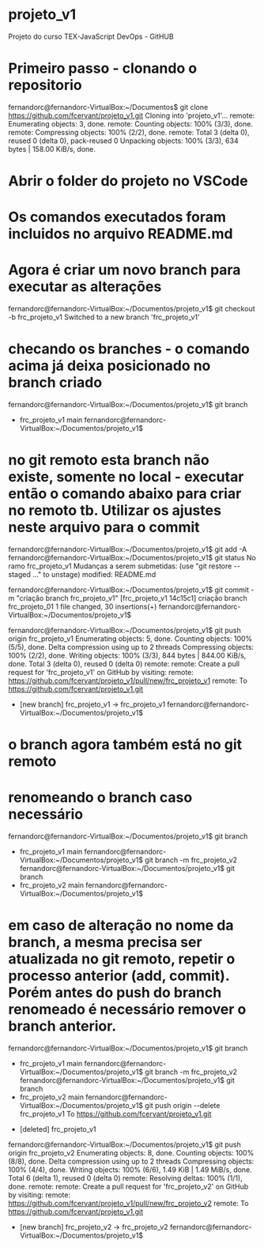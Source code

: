 # projeto_v1
Projeto do curso TEX-JavaScript DevOps - GitHUB

# Primeiro passo - clonando o repositorio

fernandorc@fernandorc-VirtualBox:~/Documentos$ git clone https://github.com/fcervant/projeto_v1.git
Cloning into 'projeto_v1'...
remote: Enumerating objects: 3, done.
remote: Counting objects: 100% (3/3), done.
remote: Compressing objects: 100% (2/2), done.
remote: Total 3 (delta 0), reused 0 (delta 0), pack-reused 0
Unpacking objects: 100% (3/3), 634 bytes | 158.00 KiB/s, done.

# Abrir o folder do projeto no VSCode

# Os comandos executados foram incluidos no arquivo README.md
# Agora é criar um novo branch para executar as alterações

fernandorc@fernandorc-VirtualBox:~/Documentos/projeto_v1$ git checkout -b frc_projeto_v1
Switched to a new branch 'frc_projeto_v1'

# checando os branches - o comando acima já deixa posicionado no branch criado

fernandorc@fernandorc-VirtualBox:~/Documentos/projeto_v1$ git branch
* frc_projeto_v1
  main
fernandorc@fernandorc-VirtualBox:~/Documentos/projeto_v1$ 

# no git remoto esta branch não existe, somente no local - executar então o comando abaixo para criar no remoto tb. Utilizar os ajustes neste arquivo para o commit

fernandorc@fernandorc-VirtualBox:~/Documentos/projeto_v1$ git add -A
fernandorc@fernandorc-VirtualBox:~/Documentos/projeto_v1$ git status
No ramo frc_projeto_v1
Mudanças a serem submetidas:
  (use "git restore --staged <file>..." to unstage)
        modified:   README.md

fernandorc@fernandorc-VirtualBox:~/Documentos/projeto_v1$ git commit -m "criação branch frc_projeto_v1"
[frc_projeto_v1 14c15c1] criação branch frc_projeto_01
 1 file changed, 30 insertions(+)
fernandorc@fernandorc-VirtualBox:~/Documentos/projeto_v1$ 

fernandorc@fernandorc-VirtualBox:~/Documentos/projeto_v1$ git push origin frc_projeto_v1
Enumerating objects: 5, done.
Counting objects: 100% (5/5), done.
Delta compression using up to 2 threads
Compressing objects: 100% (2/2), done.
Writing objects: 100% (3/3), 844 bytes | 844.00 KiB/s, done.
Total 3 (delta 0), reused 0 (delta 0)
remote: 
remote: Create a pull request for 'frc_projeto_v1' on GitHub by visiting:
remote:      https://github.com/fcervant/projeto_v1/pull/new/frc_projeto_v1
remote: 
To https://github.com/fcervant/projeto_v1.git
 * [new branch]      frc_projeto_v1 -> frc_projeto_v1
fernandorc@fernandorc-VirtualBox:~/Documentos/projeto_v1$ 

# o branch agora também está no git remoto


# renomeando o branch caso necessário

fernandorc@fernandorc-VirtualBox:~/Documentos/projeto_v1$ git branch
* frc_projeto_v1
  main
fernandorc@fernandorc-VirtualBox:~/Documentos/projeto_v1$ git branch -m frc_projeto_v2
fernandorc@fernandorc-VirtualBox:~/Documentos/projeto_v1$ git branch
* frc_projeto_v2
  main
fernandorc@fernandorc-VirtualBox:~/Documentos/projeto_v1$ 

# em caso de alteração no nome da branch, a mesma precisa ser atualizada no git remoto, repetir o processo anterior (add, commit). Porém antes do push do branch renomeado é necessário remover o branch anterior.

fernandorc@fernandorc-VirtualBox:~/Documentos/projeto_v1$ git branch
* frc_projeto_v1
  main
fernandorc@fernandorc-VirtualBox:~/Documentos/projeto_v1$ git branch -m frc_projeto_v2
fernandorc@fernandorc-VirtualBox:~/Documentos/projeto_v1$ git branch
* frc_projeto_v2
  main
fernandorc@fernandorc-VirtualBox:~/Documentos/projeto_v1$ git push origin --delete frc_projeto_v1
To https://github.com/fcervant/projeto_v1.git
 - [deleted]         frc_projeto_v1

fernandorc@fernandorc-VirtualBox:~/Documentos/projeto_v1$ git push origin frc_projeto_v2
Enumerating objects: 8, done.
Counting objects: 100% (8/8), done.
Delta compression using up to 2 threads
Compressing objects: 100% (4/4), done.
Writing objects: 100% (6/6), 1.49 KiB | 1.49 MiB/s, done.
Total 6 (delta 1), reused 0 (delta 0)
remote: Resolving deltas: 100% (1/1), done.
remote: 
remote: Create a pull request for 'frc_projeto_v2' on GitHub by visiting:
remote:      https://github.com/fcervant/projeto_v1/pull/new/frc_projeto_v2
remote: 
To https://github.com/fcervant/projeto_v1.git
 * [new branch]      frc_projeto_v2 -> frc_projeto_v2
fernandorc@fernandorc-VirtualBox:~/Documentos/projeto_v1$ 







